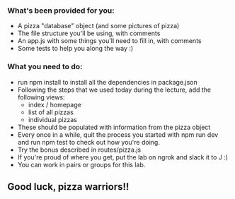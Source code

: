 ### What's been provided for you:

* A pizza "database" object (and some pictures of pizza)
* The file structure you'll be using, with comments
* An app.js with some things you'll need to fill in, with comments
* Some tests to help you along the way :)

### What you need to do:

* run npm install to install all the dependencies in package.json
* Following the steps that we used today during the lecture, add the following views:
  * index / homepage
  * list of all pizzas
  * individual pizzas
* These should be populated with information from the pizza object
* Every once in a while, quit the process you started with npm run dev and run npm test to check out how you're doing.
* Try the bonus described in routes/pizza.js
* If you're proud of where you get, put the lab on ngrok and slack it to J :)
* You can work in pairs or groups for this lab.
## Good luck, pizza warriors!!
